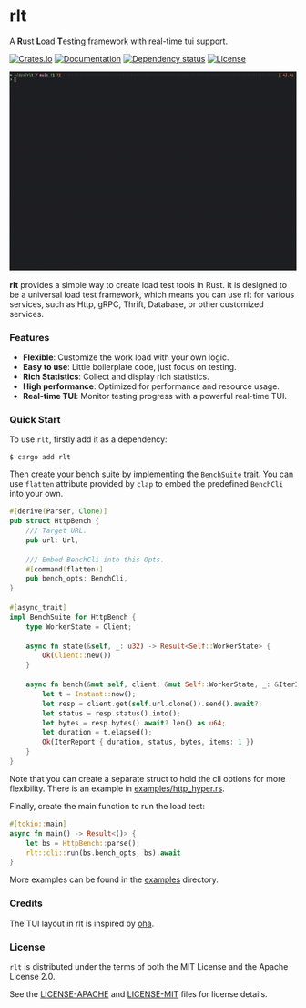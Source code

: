 # rlt


A **R**ust **L**oad **T**esting framework with real-time tui support.

[![Crates.io](https://img.shields.io/crates/v/rlt.svg)](https://crates.io/crates/rlt)
[![Documentation](https://docs.rs/rlt/badge.svg)](https://docs.rs/rlt/)
[![Dependency status](https://deps.rs/repo/github/wfxr/rlt/status.svg)](https://deps.rs/repo/github/wfxr/rlt)
[![License](https://img.shields.io/crates/l/csview.svg)](https://github.com/wfxr/rlt?tab=MIT-1-ov-file)

![Screenshot](https://raw.githubusercontent.com/wfxr/i/master/rlt-demo.gif)

**rlt** provides a simple way to create load test tools in Rust.
It is designed to be a universal load test framework, which means you can use
rlt for various services, such as Http, gRPC, Thrift, Database, or other customized services.

### Features

- **Flexible**: Customize the work load with your own logic.
- **Easy to use**: Little boilerplate code, just focus on testing.
- **Rich Statistics**: Collect and display rich statistics.
- **High performance**: Optimized for performance and resource usage.
- **Real-time TUI**: Monitor testing progress with a powerful real-time TUI.

### Quick Start

To use `rlt`, firstly add it as a dependency:

```
$ cargo add rlt
```
Then create your bench suite by implementing the `BenchSuite` trait.
You can use `flatten` attribute provided by `clap` to embed the predefined `BenchCli` into your own.

```rust
#[derive(Parser, Clone)]
pub struct HttpBench {
    /// Target URL.
    pub url: Url,

    /// Embed BenchCli into this Opts.
    #[command(flatten)]
    pub bench_opts: BenchCli,
}

#[async_trait]
impl BenchSuite for HttpBench {
    type WorkerState = Client;

    async fn state(&self, _: u32) -> Result<Self::WorkerState> {
        Ok(Client::new())
    }

    async fn bench(&mut self, client: &mut Self::WorkerState, _: &IterInfo) -> Result<IterReport> {
        let t = Instant::now();
        let resp = client.get(self.url.clone()).send().await?;
        let status = resp.status().into();
        let bytes = resp.bytes().await?.len() as u64;
        let duration = t.elapsed();
        Ok(IterReport { duration, status, bytes, items: 1 })
    }
}
```

Note that you can create a separate struct to hold the cli options for more flexibility. There is an example in [examples/http_hyper.rs](examples/http_hyper.rs).

Finally, create the main function to run the load test:

```rust
#[tokio::main]
async fn main() -> Result<()> {
    let bs = HttpBench::parse();
    rlt::cli::run(bs.bench_opts, bs).await
}
```

More examples can be found in the [examples](examples) directory.

### Credits

The TUI layout in rlt is inspired by [oha](https://github.com/hatoo/oha).

### License

`rlt` is distributed under the terms of both the MIT License and the Apache License 2.0.

See the [LICENSE-APACHE](LICENSE-APACHE) and [LICENSE-MIT](LICENSE-MIT) files for license details.
